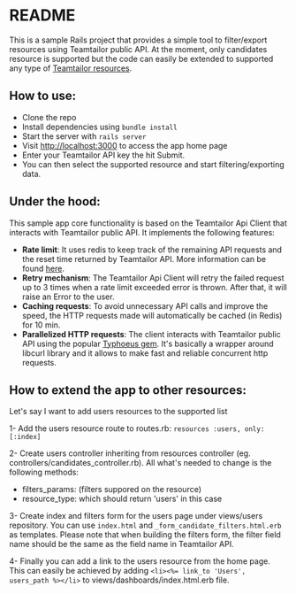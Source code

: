 # README

This is a sample Rails project that provides a simple tool to filter/export resources using Teamtailor public API. At
the moment, only candidates resource is supported but the code can easily be extended to supported any type
of [Teamtailor resources](https://docs.teamtailor.com/).

## How to use:

* Clone the repo
* Install dependencies using `bundle install`
* Start the server with `rails server`
* Visit [http://localhost:3000](http://localhost:3000) to access the app home page
* Enter your Teamtailor API key the hit Submit.
* You can then select the supported resource and start filtering/exporting data.

## Under the hood:

This sample app core functionality is based on the Teamtailor Api Client that interacts with Teamtailor public API. It
implements the following features:

* **Rate limit**: It uses redis to keep track of the remaining API requests and the reset time returned by Teamtailor
  API. More information can be found [here](https://docs.teamtailor.com/#rate-limit).
* **Retry mechanism**: The Teamtailor Api Client will retry the failed request up to 3 times when a rate limit exceeded
  error is thrown. After that, it will raise an Error to the user.
* **Caching requests**: To avoid unnecessary API calls and improve the speed, the HTTP requests made will automatically
  be cached (in Redis) for 10 min.
* **Parallelized HTTP requests**: The client interacts with Teamtailor public API using the
  popular [Typhoeus gem](https://github.com/typhoeus/typhoeus). It's basically a wrapper around libcurl library and it
  allows to make fast and reliable concurrent http requests.

## How to extend the app to other resources:

Let's say I want to add users resources to the supported list

1- Add the users resource route to routes.rb: `resources :users, only: [:index]`

2- Create users controller inheriting from resources controller (eg. controllers/candidates_controller.rb). All what's
needed to change is the following methods:

* filters_params: (filters suppored on the resource)
* resource_type: which should return 'users' in this case

3- Create index and filters form for the users page under views/users repository. You can use `index.html`
and `_form_candidate_filters.html.erb` as templates. Please note that when building the filters form, the filter field
name should be the same as the field name in Teamtailor API.

4- Finally you can add a link to the users resource from the home page. This can easily be achieved by
adding `<li><%= link_to 'Users', users_path %></li>` to views/dashboards/index.html.erb file.
